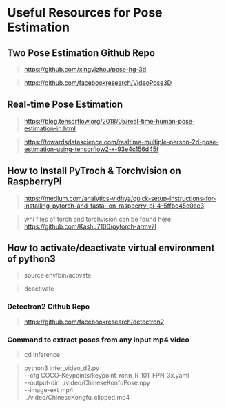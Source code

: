 # Useful Resources for Pose Estimation
## Two Pose Estimation Github Repo
> https://github.com/xingyizhou/pose-hg-3d
  
> https://github.com/facebookresearch/VideoPose3D

## Real-time Pose Estimation
> https://blog.tensorflow.org/2018/05/real-time-human-pose-estimation-in.html
  
> https://towardsdatascience.com/realtime-multiple-person-2d-pose-estimation-using-tensorflow2-x-93e4c156d45f

## How to Install PyTroch & Torchvision on RaspberryPi
> https://medium.com/analytics-vidhya/quick-setup-instructions-for-installing-pytorch-and-fastai-on-raspberry-pi-4-5ffbe45e0ae3

>whl files of torch and torchvision can be found here: https://github.com/Kashu7100/pytorch-armv7l

## How to activate/deactivate virtual environment of python3
> source env/bin/activate

> deactivate

### Detectron2 Github Repo
> https://github.com/facebookresearch/detectron2

### Command to extract poses from any input mp4 video
> cd inference
 
> python3 infer_video_d2.py \
     --cfg COCO-Keypoints/keypoint_rcnn_R_101_FPN_3x.yaml \
     --output-dir ../video/ChineseKonfuPose.npy \
     --image-ext mp4 \
     ../video/ChineseKongfu_clipped.mp4
